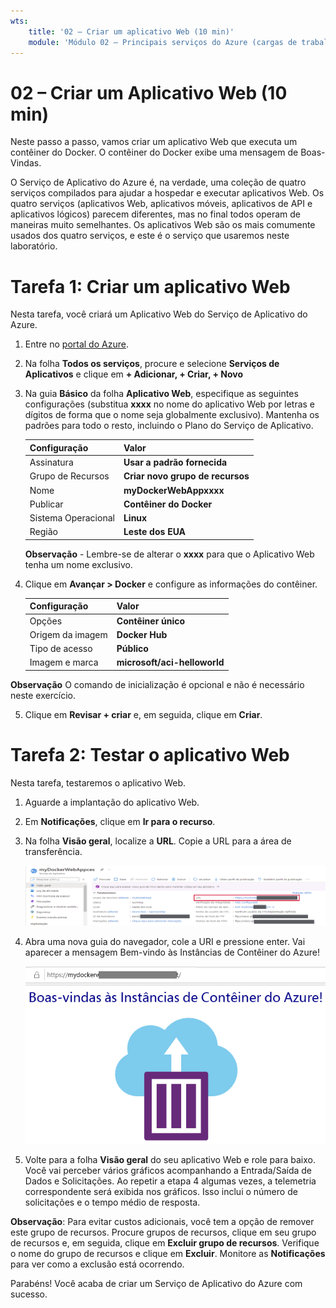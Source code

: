 ```yaml
---
wts:
    title: '02 – Criar um aplicativo Web (10 min)'
    module: 'Módulo 02 – Principais serviços do Azure (cargas de trabalho)'
---
```

# 02 – Criar um Aplicativo Web (10 min)

Neste passo a passo, vamos criar um aplicativo Web que executa um contêiner do Docker. O contêiner do Docker exibe uma mensagem de Boas-Vindas. 

O Serviço de Aplicativo do Azure é, na verdade, uma coleção de quatro serviços compilados para ajudar a hospedar e executar aplicativos Web. Os quatro serviços (aplicativos Web, aplicativos móveis, aplicativos de API e aplicativos lógicos) parecem diferentes, mas no final todos operam de maneiras muito semelhantes. Os aplicativos Web são os mais comumente usados dos quatro serviços, e este é o serviço que usaremos neste laboratório.

# Tarefa 1: Criar um aplicativo Web 

Nesta tarefa, você criará um Aplicativo Web do Serviço de Aplicativo do Azure. 

1. Entre no [portal do Azure](http://portal.azure.com/). 

2. Na folha **Todos os serviços**, procure e selecione **Serviços de Aplicativos** e clique em **+ Adicionar, + Criar, + Novo**

3. Na guia **Básico** da folha **Aplicativo Web**, especifique as seguintes configurações (substitua **xxxx** no nome do aplicativo Web por letras e dígitos de forma que o nome seja globalmente exclusivo). Mantenha os padrões para todo o resto, incluindo o Plano do Serviço de Aplicativo. 

    | Configuração | Valor |
    | -- | -- |
    | Assinatura | **Usar a padrão fornecida** |
    | Grupo de Recursos | **Criar novo grupo de recursos**|
    | Nome | **myDockerWebAppxxxx** |
    | Publicar | **Contêiner do Docker** |
    | Sistema Operacional | **Linux** |
    | Região | **Leste dos EUA** |
    
    **Observação** - Lembre-se de alterar o **xxxx** para que o Aplicativo Web tenha um nome exclusivo.

4. Clique em **Avançar > Docker** e configure as informações do contêiner.  

    | Configuração | Valor |
    | -- | -- |
    | Opções | **Contêiner único** |
    | Origem da imagem | **Docker Hub** |
    | Tipo de acesso | **Público** |
    | Imagem e marca | **microsoft/aci-helloworld** |
    
 **Observação** O comando de inicialização é opcional e não é necessário neste exercício.

5. Clique em **Revisar + criar** e, em seguida, clique em **Criar**. 

# Tarefa 2: Testar o aplicativo Web

Nesta tarefa, testaremos o aplicativo Web.

1. Aguarde a implantação do aplicativo Web.

2. Em **Notificações**, clique em **Ir para o recurso**. 

3. Na folha **Visão geral**, localize a **URL**. Copie a URL para a área de transferência.

    ![Captura de tela da folha de propriedades do aplicativo Web. O URL é destacado.](../images/0801.png)

4. Abra uma nova guia do navegador, cole a URI e pressione enter. Vai aparecer a mensagem Bem-vindo às Instâncias de Contêiner do Azure!

    ![Captura de tela da página Bem-vindo à Instância de Contêiner do Azure.](../images/0802.png)

5. Volte para a folha **Visão geral** do seu aplicativo Web e role para baixo. Você vai perceber vários gráficos acompanhando a Entrada/Saída de Dados e Solicitações. Ao repetir a etapa 4 algumas vezes, a telemetria correspondente será exibida nos gráficos. Isso inclui o número de solicitações e o tempo médio de resposta. 

**Observação**: Para evitar custos adicionais, você tem a opção de remover este grupo de recursos. Procure grupos de recursos, clique em seu grupo de recursos e, em seguida, clique em **Excluir grupo de recursos**. Verifique o nome do grupo de recursos e clique em **Excluir**. Monitore as **Notificações** para ver como a exclusão está ocorrendo.

Parabéns! Você acaba de criar um Serviço de Aplicativo do Azure com sucesso.
